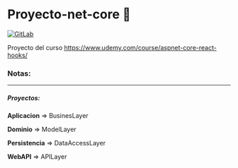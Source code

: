 # Proyecto-net-core 🚀️

[![GitLab](https://travis-ci.org/joemccann/dillinger.svg?branch=master)](https://gitlab.fing.edu.uy/nahuel.bentos/practico_2020)

Proyecto del curso https://www.udemy.com/course/aspnet-core-react-hooks/

### Notas:

---

##### Proyectos:

**Aplicacion** => BusinesLayer

**Dominio** => ModelLayer

**Persistencia** => DataAccessLayer

**WebAPI** => APILayer
